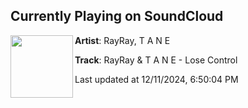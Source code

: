 ## Currently Playing on SoundCloud

[<img align="left" width="100" src="https://i1.sndcdn.com/artworks-3MVz7HAc3aH4efVo-Vheu7g-t500x500.png">](https://soundcloud.com/djrayray/rayray-t-a-n-e-lose-control)

**Artist**: RayRay, T A N E 

**Track**: RayRay & T A N E - Lose Control

Last updated at 12/11/2024, 6:50:04 PM
